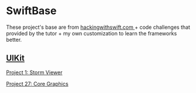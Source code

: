 # SwiftBase

These project's base are from [hackingwithswift.com ](https://www.hackingwithswift.com/read) + code challenges that provided by the tutor + my own customization to learn the frameworks better.


## [UIKit](https://www.hackingwithswift.com/read)

[Project 1: Storm Viewer ](https://github.com/mamadfrhi/SwiftBase/tree/main/Project1_StormViewer)

[Project 27: Core Graphics](https://github.com/mamadfrhi/SwiftBase/tree/main/Project27_CoreGraphic)

